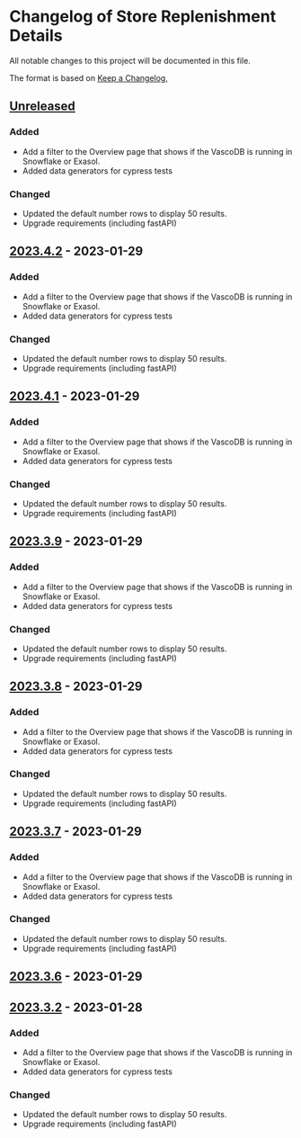 # Changelog of Store Replenishment Details

All notable changes to this project will be documented in this file.

The format is based on [Keep a Changelog](https://keepachangelog.com/en/1.0.0/),

## [Unreleased]

### Added

-   Add a filter to the Overview page that shows if the VascoDB is running in Snowflake or Exasol. 
-   Added data generators for cypress tests

### Changed

-   Updated the default number rows to display 50 results.
-   Upgrade requirements (including fastAPI)

## [2023.4.2] - 2023-01-29

### Added

-   Add a filter to the Overview page that shows if the VascoDB is running in Snowflake or Exasol. 
-   Added data generators for cypress tests

### Changed

-   Updated the default number rows to display 50 results.
-   Upgrade requirements (including fastAPI)

## [2023.4.1] - 2023-01-29

### Added

-   Add a filter to the Overview page that shows if the VascoDB is running in Snowflake or Exasol. 
-   Added data generators for cypress tests

### Changed

-   Updated the default number rows to display 50 results.
-   Upgrade requirements (including fastAPI)

## [2023.3.9] - 2023-01-29

### Added

-   Add a filter to the Overview page that shows if the VascoDB is running in Snowflake or Exasol. 
-   Added data generators for cypress tests

### Changed

-   Updated the default number rows to display 50 results.
-   Upgrade requirements (including fastAPI)

## [2023.3.8] - 2023-01-29

### Added

-   Add a filter to the Overview page that shows if the VascoDB is running in Snowflake or Exasol. 
-   Added data generators for cypress tests

### Changed

-   Updated the default number rows to display 50 results.
-   Upgrade requirements (including fastAPI)

## [2023.3.7] - 2023-01-29

### Added

-   Add a filter to the Overview page that shows if the VascoDB is running in Snowflake or Exasol. 
-   Added data generators for cypress tests

### Changed

-   Updated the default number rows to display 50 results.
-   Upgrade requirements (including fastAPI)

## [2023.3.6] - 2023-01-29

## [2023.3.2] - 2023-01-28

### Added

-   Add a filter to the Overview page that shows if the VascoDB is running in Snowflake or Exasol. 
-   Added data generators for cypress tests

### Changed

-   Updated the default number rows to display 50 results.
-   Upgrade requirements (including fastAPI)

[Unreleased]: https://github.com/tarunchine/github-action-demo/compare/v2023.4.2...HEAD

[2023.4.2]: https://github.com/tarunchine/github-action-demo/compare/v2023.4.1...v2023.4.2

[2023.4.1]: https://github.com/tarunchine/github-action-demo/compare/v2023.3.9...v2023.4.1

[2023.3.9]: https://github.com/tarunchine/github-action-demo/compare/v2023.3.8...v2023.3.9

[2023.3.8]: https://github.com/tarunchine/github-action-demo/compare/v2023.3.7...v2023.3.8

[2023.3.7]: https://github.com/tarunchine/github-action-demo/compare/v2023.3.6...v2023.3.7

[2023.3.6]: https://github.com/tarunchine/github-action-demo/compare/v2023.3.2...v2023.3.6

[2023.3.2]: https://github.com/tarunchine/github-action-demo/compare/7bbc0816577d58d79a73fa29e116d6e3ed0d2abc...v2023.3.2
